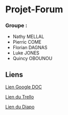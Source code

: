# Projet-Forum
### Groupe :
- Nathy MELLAL
- Pierric COME
- Florian DAGNAS
- Luke JONES
- Quincy OBOUNOU


## Liens

[Lien Google DOC](https://docs.google.com/document/d/1omAeKbQOeYaap4RX3qKg7whCzQdDwmaRJPslWD8ngG0/edit)

[ Lien du Trello](https://trello.com/invite/b/QIs6SPOM/3b503994258364af562537706bf98691/projet-forum)

[Lien du Diapo](https://docs.google.com/presentation/d/1dRf_fcqrLJjJ2455lpEHPBQ1LyhFJx_12ttFqVdK6aw/edit#slide=id.p)
